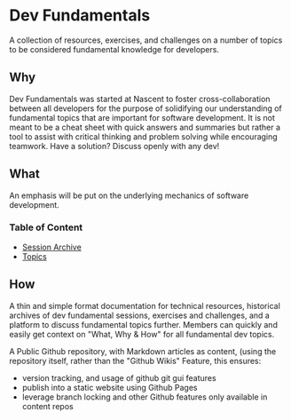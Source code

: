 # Dev Fundamentals
A collection of resources, exercises, and challenges on a number of topics to be considered  fundamental knowledge for developers.

## Why

Dev Fundamentals was started at Nascent to foster cross-collaboration between all developers for the purpose of solidifying our understanding of fundamental topics that are important for software development. It is not meant to be a cheat sheet with quick answers and summaries but rather a tool to assist with critical thinking and problem solving while encouraging teamwork. Have a solution? Discuss openly with any dev!

## What

An emphasis will be put on the underlying mechanics of software development.

### Table of Content

- [Session Archive](archive/sessions.md)
- [Topics](topics/)

## How

A thin and simple format documentation for technical resources, historical archives of dev fundamental sessions, exercises and challenges, and a platform to discuss fundamental topics further. Members can quickly and easily get context on "What, Why & How" for all fundamental dev topics.

A Public Github repository, with Markdown articles as content, (using the repository itself, rather than the "Github Wikis" Feature, this ensures:

- version tracking, and usage of github git gui features 
- publish into a static website using Github Pages
- leverage branch locking and other Github features only available in content repos
